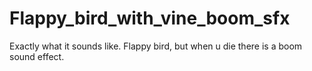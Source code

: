 # Flappy_bird_with_vine_boom_sfx

Exactly what it sounds like. Flappy bird, but when u die there is a boom sound effect.
